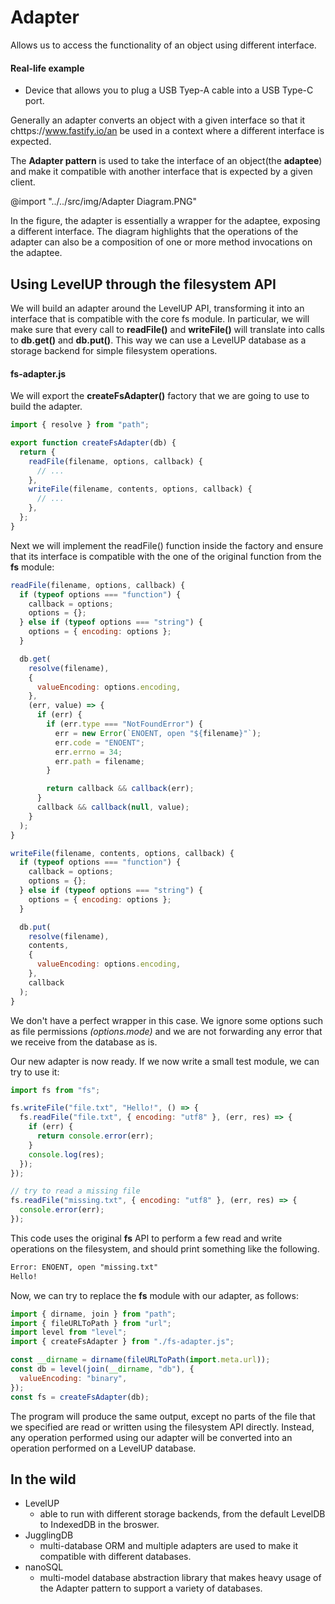 # Adapter

Allows us to access the functionality of an object using different interface.

#### Real-life example

- Device that allows you to plug a USB Tyep-A cable into a USB Type-C port.

Generally an adapter converts an object with a given interface so that it chttps://www.fastify.io/an be used in a context where a different interface is expected.

The **Adapter pattern** is used to take the interface of an object(the **adaptee**) and make it compatible with another interface that is expected by a given client.

@import "../../src/img/Adapter Diagram.PNG"

In the figure, the adapter is essentially a wrapper for the adaptee, exposing a different interface. The diagram highlights that the operations of the adapter can also be a composition of one or more method invocations on the adaptee.

## Using LevelUP through the filesystem API

We will build an adapter around the LevelUP API, transforming it into an interface that is compatible with the core fs module. In particular, we will make sure that every call to **readFile()** and **writeFile()** will translate into calls to **db.get()** and **db.put()**. This way we can use a LevelUP database as a storage backend for simple filesystem operations.

#### fs-adapter.js

We will export the **createFsAdapter()** factory that we are going to use to build the adapter.

```javascript
import { resolve } from "path";

export function createFsAdapter(db) {
  return {
    readFile(filename, options, callback) {
      // ...
    },
    writeFile(filename, contents, options, callback) {
      // ...
    },
  };
}
```

Next we will implement the readFile() function inside the factory and ensure that its interface is compatible with the one of the original function from the **fs** module:

```javascript
readFile(filename, options, callback) {
  if (typeof options === "function") {
    callback = options;
    options = {};
  } else if (typeof options === "string") {
    options = { encoding: options };
  }

  db.get(
    resolve(filename),
    {
      valueEncoding: options.encoding,
    },
    (err, value) => {
      if (err) {
        if (err.type === "NotFoundError") {
          err = new Error(`ENOENT, open "${filename}"`);
          err.code = "ENOENT";
          err.errno = 34;
          err.path = filename;
        }

        return callback && callback(err);
      }
      callback && callback(null, value);
    }
  );
}
```

```javascript
writeFile(filename, contents, options, callback) {
  if (typeof options === "function") {
    callback = options;
    options = {};
  } else if (typeof options === "string") {
    options = { encoding: options };
  }

  db.put(
    resolve(filename),
    contents,
    {
      valueEncoding: options.encoding,
    },
    callback
  );
}
```

We don't have a perfect wrapper in this case. We ignore some options such as file permissions _(options.mode)_ and we are not forwarding any error that we receive from the database as is.

Our new adapter is now ready. If we now write a small test module, we can try to use it:

```javascript
import fs from "fs";

fs.writeFile("file.txt", "Hello!", () => {
  fs.readFile("file.txt", { encoding: "utf8" }, (err, res) => {
    if (err) {
      return console.error(err);
    }
    console.log(res);
  });
});

// try to read a missing file
fs.readFile("missing.txt", { encoding: "utf8" }, (err, res) => {
  console.error(err);
});
```

This code uses the original **fs** API to perform a few read and write operations on the filesystem, and should print something like the following.

```txt
Error: ENOENT, open "missing.txt"
Hello!
```

Now, we can try to replace the **fs** module with our adapter, as follows:

```javascript
import { dirname, join } from "path";
import { fileURLToPath } from "url";
import level from "level";
import { createFsAdapter } from "./fs-adapter.js";

const __dirname = dirname(fileURLToPath(import.meta.url));
const db = level(join(__dirname, "db"), {
  valueEncoding: "binary",
});
const fs = createFsAdapter(db);
```

The program will produce the same output, except no parts of the file that we specified are read or written using the filesystem API directly. Instead, any operation performed using our adapter will be converted into an operation performed on a LevelUP database.

## In the wild

- LevelUP
  - able to run with different storage backends, from the default LevelDB to IndexedDB in the broswer.
- JugglingDB
  - multi-database ORM and multiple adapters are used to make it compatible with different databases.
- nanoSQL
  - multi-model database abstraction library that makes heavy usage of the Adapter pattern to support a variety of databases.
